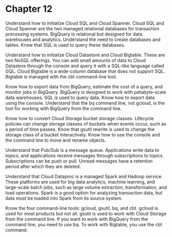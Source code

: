# Chapter 12

Understand how to initialize Cloud SQL and Cloud Spanner.
Cloud SQL and Cloud Spanner are the two managed relational databases for transaction processing systems. BigQuery is relational but designed for data warehouses and analytics. Understand the need to create databases and tables. Know that SQL is used to query these databases.

Understand how to initialize Cloud Datastore and Cloud Bigtable.
These are two NoSQL offerings. You can add small amounts of data to Cloud Datastore through the console and query it with a SQL-like language called GQL. Cloud Bigtable is a wide-column database that does not support SQL. Bigtable is managed with the cbt command-line tool.

Know how to export data from BigQuery, estimate the cost of a query, and monitor jobs in BigQuery.
BigQuery is designed to work with petabyte-scale data warehouses. SQL is used to query data. Know how to export data using the console. Understand that the bq command line, not gcloud, is the tool for working with BigQuery from the command line.

Know how to convert Cloud Storage bucket storage classes.
Lifecycle policies can change storage classes of buckets when events occur, such as a period of time passes. Know that gsutil rewrite is used to change the storage class of a bucket interactively. Know how to use the console and the command line to move and rename objects.

Understand that Pub/Sub is a message queue.
Applications write data to topics, and applications receive messages through subscriptions to topics. Subscriptions can be push or pull. Unread messages have a retention period after which they are deleted.

Understand that Cloud Dataproc is a managed Spark and Hadoop service.
These platforms are used for big data analytics, machine learning, and large-scale batch jobs, such as large volume extraction, transformation, and load operations. Spark is a good option for analyzing transaction data, but data must be loaded into Spark from its source system.

Know the four command-line tools: gcloud, gsutil, bq, and cbt.
gcloud is used for most products but not all.
gsutil is used to work with Cloud Storage from the command line. If you want to work with BigQuery from the command line, you need to use bq. To work with Bigtable, you use the cbt command.
